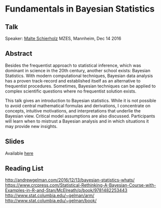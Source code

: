 # Fundamentals in Bayesian Statistics

## Talk
Speaker: [Malte Schierholz](http://www.mzes.uni-mannheim.de/d7/en/profiles/malte-schierholz)
MZES, Mannheim, Dec 14 2016

## Abstract
Besides the frequentist approach to statistical inference, which
was dominant in science in the 20th century, another school exists:
Bayesian Statistics. With modern computational techniques, Bayesian
data analysis has a proven track-record and established itself as
an alternative to frequentist procedures. Sometimes, Bayesian
techniques can be applied to complex scientific questions where no
frequentist solution exists.

This talk gives an introduction to Bayesian statistics. While it is
not possible to avoid central mathematical formulas and
derivations, I concentrate on concepts, intuitive motivations, and
interpretations that underlie the Bayesian view. Critical model
assumptions are also discussed. Participants will learn when to
mistrust a Bayesian analysis and in which situations it may provide
new insights.

## Slides
Available [here](https://github.com/SocialScienceDataLab/intro-bayesian-statistics/blob/master/MZES-SSDL_BayesianStatistics_161214.pdf)

## Reading List
http://andrewgelman.com/2016/12/13/bayesian-statistics-whats/
https://www.crcpress.com/Statistical-Rethinking-A-Bayesian-Course-with-Examples-in-R-and-Stan/McElreath/p/book/9781482253443
http://www.stat.columbia.edu/~gelman/arm/
http://www.stat.columbia.edu/~gelman/book/
